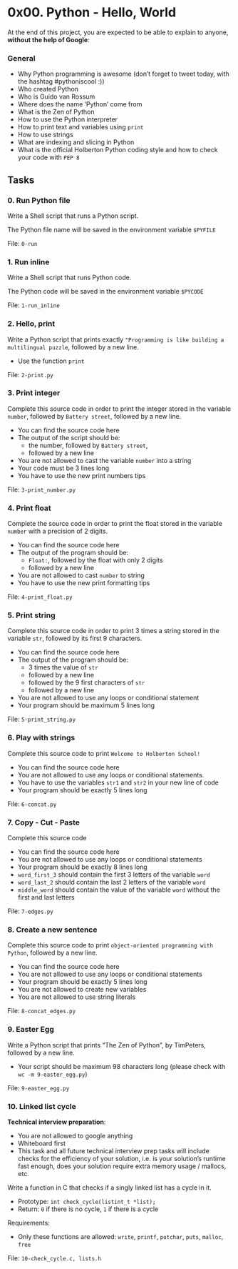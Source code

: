 <h1>0x00. Python - Hello, World</h1>
<p>At the end of this project, you are expected to be able to explain to anyone, <strong>without the help of Google</strong>:</p>

<h3>General</h3>

<ul>
<li>Why Python programming is awesome (don’t forget to tweet today, with the hashtag #pythoniscool :))</li>
<li>Who created Python</li>
<li>Who is Guido van Rossum</li>
<li>Where does the name &lsquo;Python&rsquo; come from</li>
<li>What is the Zen of Python</li>
<li>How to use the Python interpreter</li>
<li>How to print text and variables using <code>print</code></li>
<li>How to use strings</li>
<li>What are indexing and slicing in Python</li>
<li>What is the official Holberton Python coding style and how to check your code with <code>PEP 8</code></li>
</ul>
<h2>Tasks</h2>
  <h3>
    0. Run Python file
  </h3>
  <p>Write a Shell script that runs a Python script.</p>
<p>The Python file name will be saved in the environment variable <code>$PYFILE</code></p>
        <p>File: <code>0-run</code></p>
  <h3>
    1. Run inline
  </h3>
  <p>Write a Shell script that runs Python code.</p>
<p>The Python code will be saved in the environment variable <code>$PYCODE</code></p>
        <p>File: <code>1-run_inline</code></p>
  <h3>
    2. Hello, print
  </h3>
  <p>Write a Python script that prints exactly <code>&quot;Programming is like building a multilingual puzzle</code>, followed by a new line.</p>
<ul>
<li>Use the function <code>print</code></li>
</ul>
        <p>File: <code>2-print.py</code></p>
  <h3>
    3. Print integer
  </h3>
  <p>Complete this source code in order to print the integer stored in the variable <code>number</code>, followed by <code>Battery street</code>, followed by a new line.</p>
<ul>
<li>You can find the source code here</li>
<li>The output of the script should be:
<ul>
<li>the number, followed by <code>Battery street</code>,</li>
<li>followed by a new line</li>
</ul></li>
<li>You are not allowed to cast the variable <code>number</code> into a string</li>
<li>Your code must be 3 lines long</li>
<li>You have to use the new print numbers tips</li>
</ul>
        <p>File: <code>3-print_number.py</code></p>
  <h3>
    4. Print float
  </h3>
  <p>Complete the source code in order to print the float stored in the variable <code>number</code> with a precision of 2 digits.</p>
<ul>
<li>You can find the source code here</li>
<li>The output of the program should be:
<ul>
<li><code>Float:</code>, followed by the float with only 2 digits</li>
<li>followed by a new line</li>
</ul></li>
<li>You are not allowed to cast <code>number</code> to string</li>
<li>You have to use the new print formatting tips</li>
</ul>
        <p>File: <code>4-print_float.py</code></p>
  <h3>
    5. Print string
  </h3>
  <p>Complete this source code in order to print 3 times a string stored in the variable <code>str</code>, followed by its first 9 characters.</p>
<ul>
<li>You can find the source code here</li>
<li>The output of the program should be:
<ul>
<li>3 times the value of <code>str</code></li>
<li>followed by a new line</li>
<li>followed by the 9 first characters of <code>str</code></li>
<li>followed by a new line</li>
</ul></li>
<li>You are not allowed to use any loops or conditional statement</li>
<li>Your program should be maximum 5 lines long</li>
</ul>
        <p>File: <code>5-print_string.py</code></p>
  <h3>
    6. Play with strings
  </h3>
  <p>Complete this source code to print <code>Welcome to Holberton School!</code></p>
<ul>
<li>You can find the source code here</li>
<li>You are not allowed to use any loops or conditional statements.</li>
<li>You have to use the variables <code>str1</code> and <code>str2</code> in your new line of code</li>
<li>Your program should be exactly 5 lines long</li>
</ul>
        <p>File: <code>6-concat.py</code></p>
  <h3>
    7. Copy - Cut - Paste
  </h3>
  <p>Complete this source code</p>
<ul>
<li>You can find the source code here</li>
<li>You are not allowed to use any loops or conditional statements</li>
<li>Your program should be exactly 8 lines long</li>
<li><code>word_first_3</code> should contain the first 3 letters of the variable <code>word</code></li>
<li><code>word_last_2</code> should contain the last 2 letters of the variable <code>word</code></li>
<li><code>middle_word</code> should contain the value of the variable <code>word</code> without the first and last letters</li>
</ul>
        <p>File: <code>7-edges.py</code></p>
  <h3>
    8. Create a new sentence
  </h3>
  <p>Complete this source code to print <code>object-oriented programming with Python</code>, followed by a new line.</p>
<ul>
<li>You can find the source code here</li>
<li>You are not allowed to use any loops or conditional statements</li>
<li>Your program should be exactly 5 lines long</li>
<li>You are not allowed to create new variables</li>
<li>You are not allowed to use string literals</li>
</ul>
        <p>File: <code>8-concat_edges.py</code></p>
  <h3>
    9. Easter Egg
  </h3>
  <p>Write a Python script that prints &ldquo;The Zen of Python&rdquo;, by TimPeters, followed by a new line.</p>
<ul>
<li>Your script should be maximum 98 characters long (please check with <code>wc -m 9-easter_egg.py</code>)</li>
</ul>
        <p>File: <code>9-easter_egg.py</code></p>
  <h3>
    10. Linked list cycle
  </h3>
  <p><strong>Technical interview preparation</strong>: </p>
<ul>
<li>You are not allowed to google anything</li>
<li>Whiteboard first</li>
<li>This task and all future technical interview prep tasks will include checks for the efficiency of your solution, i.e. is your solution&rsquo;s runtime fast enough, does your solution require extra memory usage / mallocs, etc.</li>
</ul>
<p>Write a function in C that checks if a singly linked list has a cycle in it.</p>
<ul>
<li>Prototype: <code>int check_cycle(listint_t *list);</code></li>
<li>Return: <code>0</code> if there is no cycle, <code>1</code> if there is a cycle</li>
</ul>
<p>Requirements:</p>
<ul>
<li>Only these functions are allowed: <code>write</code>, <code>printf</code>, <code>putchar</code>, <code>puts</code>, <code>malloc</code>, <code>free</code></li>
</ul>
        <p>File: <code>10-check_cycle.c, lists.h</code></p>
